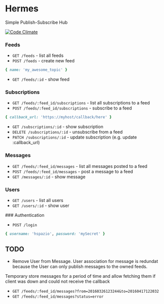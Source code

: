 # Hermes
Simple Publish-Subscribe Hub

[![Code Climate](https://codeclimate.com/github/hspazio/hermes/badges/gpa.svg)](https://codeclimate.com/github/hspazio/hermes)

### Feeds

* `GET /feeds` - list all feeds
* `POST /feeds` - create new feed
```ruby 
{ name: 'my_awesome_topic' } 
```
* `GET /feeds/:id` - show feed

### Subscriptions

* `GET /feeds/:feed_id/subscriptions` - list all subscriptions to a feed
* `POST /feeds/:feed_id/subscriptions` - subscribe to a feed
```ruby
{ callback_url: 'https://myhost/callback/here' }
```
* `GET /subscriptions/:id` - show subscription
* `DELETE /subscriptions/:id` - unsubscribe from a feed
* `PATCH /subscriptions/:id` - update subscription (e.g. update :callback_url) 

### Messages

* `GET /feeds/:feed_id/messages` - list all messages posted to a feed
* `POST /feeds/:feed_id/messages` - post a message to a feed
* `GET /messages/:id` - show message

### Users
* `GET /users` - list all users
* `GET /users/:id` - show user

### Authentication
* `POST /login` 
```ruby 
{ username: 'hspazio', password: 'mySecret' }
```

## TODO
* Remove User from Message. User association for message is redundat because the User can only publish messages to the owned feeds.

Temporary store messages for a period of time and allow fetching them if client was down and could not receive the callback
* `GET /feeds/:feed_id/messages?from=20160326123244&to=20160417122032`
* `GET /feeds/:feed_id/messages?status=error`
